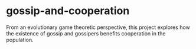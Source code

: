 # gossip-and-cooperation
From an evolutionary game theoretic perspective, this project explores how the existence of gossip and gossipers benefits cooperation in the population.
